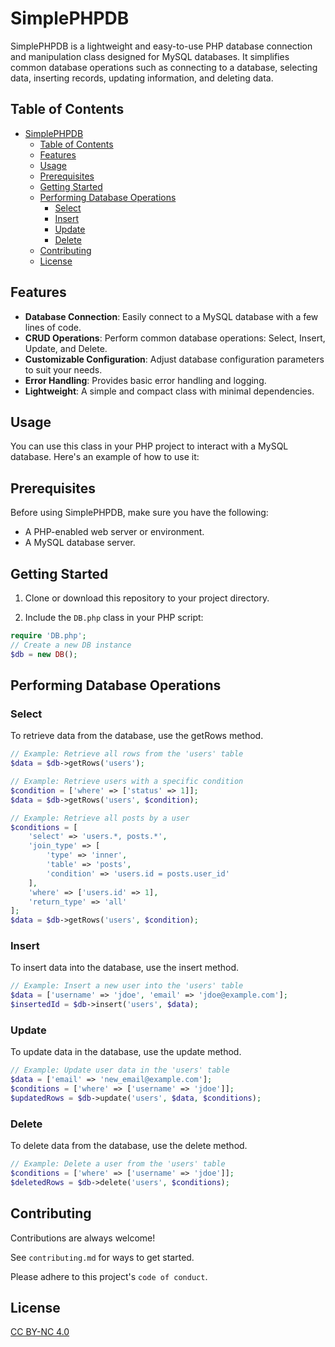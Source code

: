 # SimplePHPDB

SimplePHPDB is a lightweight and easy-to-use PHP database connection and manipulation class designed for MySQL databases. It simplifies common database operations such as connecting to a database, selecting data, inserting records, updating information, and deleting data.

## Table of Contents

- [SimplePHPDB](#simplephpdb)
  - [Table of Contents](#table-of-contents)
  - [Features](#features)
  - [Usage](#usage)
  - [Prerequisites](#prerequisites)
  - [Getting Started](#getting-started)
  - [Performing Database Operations](#performing-database-operations)
    - [Select](#select)
    - [Insert](#insert)
    - [Update](#update)
    - [Delete](#delete)
  - [Contributing](#contributing)
  - [License](#license)

## Features

- **Database Connection**: Easily connect to a MySQL database with a few lines of code.
- **CRUD Operations**: Perform common database operations: Select, Insert, Update, and Delete.
- **Customizable Configuration**: Adjust database configuration parameters to suit your needs.
- **Error Handling**: Provides basic error handling and logging.
- **Lightweight**: A simple and compact class with minimal dependencies.

## Usage

You can use this class in your PHP project to interact with a MySQL database. Here's an example of how to use it:

## Prerequisites

Before using SimplePHPDB, make sure you have the following:

- A PHP-enabled web server or environment.
- A MySQL database server.

## Getting Started

1. Clone or download this repository to your project directory.

2. Include the `DB.php` class in your PHP script:

```php
require 'DB.php';
// Create a new DB instance
$db = new DB();
```

## Performing Database Operations

### Select

To retrieve data from the database, use the getRows method.

```php
// Example: Retrieve all rows from the 'users' table
$data = $db->getRows('users');

// Example: Retrieve users with a specific condition
$condition = ['where' => ['status' => 1]];
$data = $db->getRows('users', $condition);

// Example: Retrieve all posts by a user
$conditions = [
    'select' => 'users.*, posts.*',
    'join_type' => [
        'type' => 'inner',
        'table' => 'posts',
        'condition' => 'users.id = posts.user_id'
    ],
    'where' => ['users.id' => 1],
    'return_type' => 'all'
];
$data = $db->getRows('users', $condition);
```

### Insert

To insert data into the database, use the insert method.

```php
// Example: Insert a new user into the 'users' table
$data = ['username' => 'jdoe', 'email' => 'jdoe@example.com'];
$insertedId = $db->insert('users', $data);
```

### Update

To update data in the database, use the update method.

```php
// Example: Update user data in the 'users' table
$data = ['email' => 'new_email@example.com'];
$conditions = ['where' => ['username' => 'jdoe']];
$updatedRows = $db->update('users', $data, $conditions);
```

### Delete

To delete data from the database, use the delete method.

```php
// Example: Delete a user from the 'users' table
$conditions = ['where' => ['username' => 'jdoe']];
$deletedRows = $db->delete('users', $conditions);
```

## Contributing

Contributions are always welcome!

See `contributing.md` for ways to get started.

Please adhere to this project's `code of conduct`.

## License

[CC BY-NC 4.0](./LICENSE)
